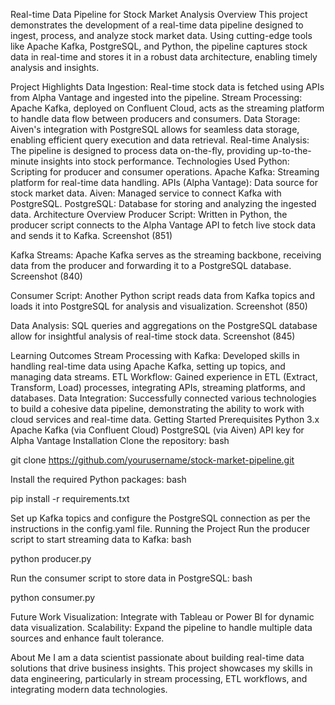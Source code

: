 Real-time Data Pipeline for Stock Market Analysis
Overview
This project demonstrates the development of a real-time data pipeline designed to ingest, process, and analyze stock market data. Using cutting-edge tools like Apache Kafka, PostgreSQL, and Python, the pipeline captures stock data in real-time and stores it in a robust data architecture, enabling timely analysis and insights.

Project Highlights
Data Ingestion: Real-time stock data is fetched using APIs from Alpha Vantage and ingested into the pipeline.
Stream Processing: Apache Kafka, deployed on Confluent Cloud, acts as the streaming platform to handle data flow between producers and consumers.
Data Storage: Aiven's integration with PostgreSQL allows for seamless data storage, enabling efficient query execution and data retrieval.
Real-time Analysis: The pipeline is designed to process data on-the-fly, providing up-to-the-minute insights into stock performance.
Technologies Used
Python: Scripting for producer and consumer operations.
Apache Kafka: Streaming platform for real-time data handling.
APIs (Alpha Vantage): Data source for stock market data.
Aiven: Managed service to connect Kafka with PostgreSQL.
PostgreSQL: Database for storing and analyzing the ingested data.
Architecture Overview
Producer Script: Written in Python, the producer script connects to the Alpha Vantage API to fetch live stock data and sends it to Kafka. Screenshot (851)

Kafka Streams: Apache Kafka serves as the streaming backbone, receiving data from the producer and forwarding it to a PostgreSQL database. Screenshot (840)

Consumer Script: Another Python script reads data from Kafka topics and loads it into PostgreSQL for analysis and visualization. Screenshot (850)

Data Analysis: SQL queries and aggregations on the PostgreSQL database allow for insightful analysis of real-time stock data. Screenshot (845)

Learning Outcomes
Stream Processing with Kafka: Developed skills in handling real-time data using Apache Kafka, setting up topics, and managing data streams.
ETL Workflow: Gained experience in ETL (Extract, Transform, Load) processes, integrating APIs, streaming platforms, and databases.
Data Integration: Successfully connected various technologies to build a cohesive data pipeline, demonstrating the ability to work with cloud services and real-time data.
Getting Started
Prerequisites
Python 3.x
Apache Kafka (via Confluent Cloud)
PostgreSQL (via Aiven)
API key for Alpha Vantage
Installation
Clone the repository:
bash

git clone https://github.com/yourusername/stock-market-pipeline.git

Install the required Python packages:
bash

pip install -r requirements.txt

Set up Kafka topics and configure the PostgreSQL connection as per the instructions in the config.yaml file.
Running the Project
Run the producer script to start streaming data to Kafka:
bash

python producer.py

Run the consumer script to store data in PostgreSQL:
bash

python consumer.py

Future Work
Visualization: Integrate with Tableau or Power BI for dynamic data visualization. Scalability: Expand the pipeline to handle multiple data sources and enhance fault tolerance.

About Me
I am a data scientist passionate about building real-time data solutions that drive business insights. This project showcases my skills in data engineering, particularly in stream processing, ETL workflows, and integrating modern data technologies.
